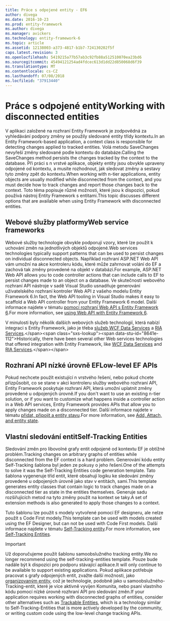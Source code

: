 ```yaml
---
title: Práce s odpojené entity - EF6
author: divega
ms.date: 2016-10-23
ms.prod: entity-framework
ms.author: divega
ms.manager: avickers
ms.technology: entity-framework-6
ms.topic: article
ms.assetid: 12138003-a373-4817-b1b7-724130202f5f
caps.latest.revision: 3
ms.openlocfilehash: 5419215a77b57ab3c92fb88a512510070ea23bd6
ms.sourcegitcommit: 45494121254ad4fdcec613d1dd22d850068d6f39
ms.translationtype: MT
ms.contentlocale: cs-CZ
ms.lasthandoff: 07/08/2018
ms.locfileid: "37913440"
---
```

# <a name="working-with-disconnected-entities"></a><span data-ttu-id="8641e-102">Práce s odpojené entity</span><span class="sxs-lookup"><span data-stu-id="8641e-102">Working with disconnected entities</span></span>
<span data-ttu-id="8641e-103">V aplikaci založené na rozhraní Entity Framework je zodpovědná za vyhledávání podpory změny se použily sledované entity třídy kontextu.</span><span class="sxs-lookup"><span data-stu-id="8641e-103">In an Entity Framework-based application, a context class is responsible for detecting changes applied to tracked entities.</span></span> <span data-ttu-id="8641e-104">Volá metodu SaveChanges nevyřeší změny sledované podle kontextu do databáze.</span><span class="sxs-lookup"><span data-stu-id="8641e-104">Calling the SaveChanges method persists the changes tracked by the context to the database.</span></span> <span data-ttu-id="8641e-105">Při práci s n vrstvé aplikace, objekty entity jsou obvykle upraveny odpojené od kontextu, a musíte rozhodnout, jak sledovat změny a sestavy tyto změny zpět do kontextu.</span><span class="sxs-lookup"><span data-stu-id="8641e-105">When working with n-tier applications, entity objects are usually modified while disconnected from the context, and you must decide how to track changes and report those changes back to the context.</span></span> <span data-ttu-id="8641e-106">Toto téma popisuje různé možnosti, které jsou k dispozici, pokud používá nástroj Entity Framework s entitami.</span><span class="sxs-lookup"><span data-stu-id="8641e-106">This topic discusses different options that are available when using Entity Framework with disconnected entities.</span></span>   

## <a name="web-service-frameworks"></a><span data-ttu-id="8641e-107">Webové služby platformy</span><span class="sxs-lookup"><span data-stu-id="8641e-107">Web service frameworks</span></span>

<span data-ttu-id="8641e-108">Webové služby technologie obvykle podporují vzory, které lze použít k uchování změn na jednotlivých objektů odpojené.</span><span class="sxs-lookup"><span data-stu-id="8641e-108">Web services technologies typically support patterns that can be used to persist changes on individual disconnected objects.</span></span> <span data-ttu-id="8641e-109">Například rozhraní ASP.NET Web API vám umožní na akce kontroleru kódu, které může zahrnovat volání do EF a zachová tak změny provedené na objekt v databázi.</span><span class="sxs-lookup"><span data-stu-id="8641e-109">For example, ASP.NET Web API allows you to code controller actions that can include calls to EF to persist changes made to an object on a database.</span></span> <span data-ttu-id="8641e-110">Ve skutečnosti webového rozhraní API nástroje v sadě Visual Studio usnadňuje generování uživatelského rozhraní kontroler Web API z vašeho modelu Entity Framework 6.</span><span class="sxs-lookup"><span data-stu-id="8641e-110">In fact, the Web API tooling in Visual Studio makes it easy to scaffold a Web API controller from your Entity Framework 6 model.</span></span> <span data-ttu-id="8641e-111">Další informace najdete v tématu [pomocí rozhraní Web API s Entity Framework 6](https://docs.microsoft.com/en-us/aspnet/web-api/overview/data/using-web-api-with-entity-framework/).</span><span class="sxs-lookup"><span data-stu-id="8641e-111">For more information, see [using Web API with Entity Framework 6](https://docs.microsoft.com/en-us/aspnet/web-api/overview/data/using-web-api-with-entity-framework/).</span></span>   

<span data-ttu-id="8641e-112">V minulosti byly několik dalších webových služeb technologií, která nabízí integraci s Entity Framework, jako je třeba [služeb WCF Data Services](https://docs.microsoft.com/dotnet/framework/data/wcf/create-a-data-service-using-an-adonet-ef-data-wcf) a [RIA Services](https://docs.microsoft.com/en-us/previous-versions/dotnet/wcf-ria/ee707344(v=vs.91)).</span><span class="sxs-lookup"><span data-stu-id="8641e-112">Historically, there have been several other Web services technologies that offered integration with Entity Framework, like [WCF Data Services](https://docs.microsoft.com/dotnet/framework/data/wcf/create-a-data-service-using-an-adonet-ef-data-wcf) and [RIA Services](https://docs.microsoft.com/en-us/previous-versions/dotnet/wcf-ria/ee707344(v=vs.91)).</span></span>

## <a name="low-level-ef-apis"></a><span data-ttu-id="8641e-113">Rozhraní API nízké úrovně EF</span><span class="sxs-lookup"><span data-stu-id="8641e-113">Low-level EF APIs</span></span>

<span data-ttu-id="8641e-114">Pokud nechcete použít existující n vrstvého řešení, nebo pokud chcete přizpůsobit, co se stane v akci kontroleru služby webového rozhraní API, Entity Framework poskytuje rozhraní API, která umožní uplatnit změny provedené u odpojených úrovně.</span><span class="sxs-lookup"><span data-stu-id="8641e-114">If you don't want to use an existing n-tier solution, or if you want to customize what happens inside a controller action in a Web API services, Entity Framework provides APIs that allow you to apply changes made on a disconnected tier.</span></span> <span data-ttu-id="8641e-115">Další informace najdete v tématu [přidat, připojit a entity stavu](~/ef6/saving/change-tracking/entity-state.md).</span><span class="sxs-lookup"><span data-stu-id="8641e-115">For more information, see [Add, Attach, and entity state](~/ef6/saving/change-tracking/entity-state.md).</span></span>  

## <a name="self-tracking-entities"></a><span data-ttu-id="8641e-116">Vlastní sledování entit</span><span class="sxs-lookup"><span data-stu-id="8641e-116">Self-Tracking Entities</span></span>  

<span data-ttu-id="8641e-117">Sledování změn pro libovolné grafy entit odpojené od kontextu EF je obtížné problém.</span><span class="sxs-lookup"><span data-stu-id="8641e-117">Tracking changes on arbitrary graphs of entities while disconnected from the EF context is a hard problem.</span></span> <span data-ttu-id="8641e-118">Generování kódu entity Self-Tracking šablona byl jeden ze pokusy o jeho řešení.</span><span class="sxs-lookup"><span data-stu-id="8641e-118">One of the attempts to solve it was the Self-Tracking Entities code generation template.</span></span> <span data-ttu-id="8641e-119">Tato šablona vygeneruje tříd entit, které obsahují logiku ke sledování změny provedené u odpojených úrovně jako stav v entitách, sami.</span><span class="sxs-lookup"><span data-stu-id="8641e-119">This template generates entity classes that contain logic to track changes made on a disconnected tier as state in the entities themselves.</span></span> <span data-ttu-id="8641e-120">Generuje sadu rozšiřujících metod na tyto změny použít na kontext se taky.</span><span class="sxs-lookup"><span data-stu-id="8641e-120">A set of extension methods is also generated to apply those changes to a context.</span></span>

<span data-ttu-id="8641e-121">Tuto šablonu lze použít s modely vytvořené pomocí EF designeru, ale nelze použít s Code First modely.</span><span class="sxs-lookup"><span data-stu-id="8641e-121">This template can be used with models created using the EF Designer, but can not be used with Code First models.</span></span> <span data-ttu-id="8641e-122">Další informace najdete v tématu [Self-Tracking entity](self-tracking-entities/index.md).</span><span class="sxs-lookup"><span data-stu-id="8641e-122">For more information, see [Self-Tracking Entities](self-tracking-entities/index.md).</span></span>  

> [!IMPORTANT]
> <span data-ttu-id="8641e-123">Už doporučujeme použít šablonu samoobslužného tracking entity.</span><span class="sxs-lookup"><span data-stu-id="8641e-123">We no longer recommend using the self-tracking-entities template.</span></span> <span data-ttu-id="8641e-124">Pouze bude nadále být k dispozici pro podporu stávající aplikace.</span><span class="sxs-lookup"><span data-stu-id="8641e-124">It will only continue to be available to support existing applications.</span></span> <span data-ttu-id="8641e-125">Pokud aplikace potřebuje pracovat s grafy odpojených entit, zvažte další možnosti, jako [organizovaným entity](http://trackableentities.github.io/), což je technologie, podobně jako u samoobslužného-Tracking-entit, které je více aktivně vyvíjen Komunita, nebo psaní vlastního kódu pomocí nízké úrovně rozhraní API pro sledování změn.</span><span class="sxs-lookup"><span data-stu-id="8641e-125">If your application requires working with disconnected graphs of entities, consider other alternatives such as [Trackable Entities](http://trackableentities.github.io/), which is a technology similar to Self-Tracking-Entities that is more actively developed by the community, or writing custom code using the low-level change tracking APIs.</span></span>
